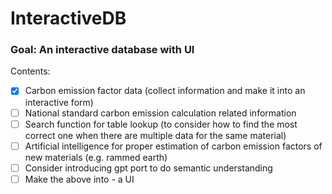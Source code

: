 # InteractiveDB

### Goal: An interactive database with UI

Contents:

- [X] Carbon emission factor data (collect information and make it into an interactive form)
- [ ] National standard carbon emission calculation related information
- [ ] Search function for table lookup (to consider how to find the most correct one when there are multiple data for the same material)
- [ ] Artificial intelligence for proper estimation of carbon emission factors of new materials (e.g. rammed earth)
- [ ] Consider introducing gpt port to do semantic understanding
- [ ] Make the above into - a UI
